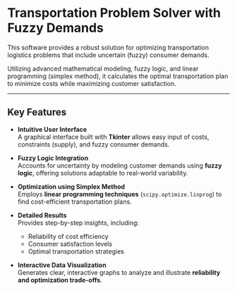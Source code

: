 # Transportation Problem Solver with Fuzzy Demands

This software provides a robust solution for optimizing transportation logistics problems that include uncertain (fuzzy) consumer demands.

Utilizing advanced mathematical modeling, fuzzy logic, and linear programming (simplex method), it calculates the optimal transportation plan to minimize costs while maximizing customer satisfaction.

---

## Key Features

- **Intuitive User Interface**  
  A graphical interface built with **Tkinter** allows easy input of costs, constraints (supply), and fuzzy consumer demands.

- **Fuzzy Logic Integration**  
  Accounts for uncertainty by modeling customer demands using **fuzzy logic**, offering solutions adaptable to real-world variability.

- **Optimization using Simplex Method**  
  Employs **linear programming techniques** (`scipy.optimize.linprog`) to find cost-efficient transportation plans.

- **Detailed Results**  
  Provides step-by-step insights, including:
  
  - Reliability of cost efficiency  
  - Consumer satisfaction levels  
  - Optimal transportation strategies

- **Interactive Data Visualization**  
  Generates clear, interactive graphs to analyze and illustrate **reliability and optimization trade-offs**.
